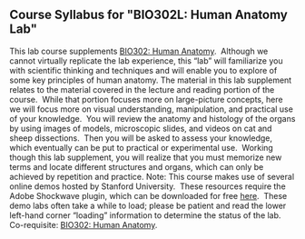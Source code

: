 Course Syllabus for "BIO302L: Human Anatomy Lab"
------------------------------------------------

This lab course supplements [BIO302: Human
Anatomy](http://www.saylor.org/courses/bio302/).  Although we cannot
virtually replicate the lab experience, this “lab” will familiarize you
with scientific thinking and techniques and will enable you to explore
of some key principles of human anatomy. The material in this lab
supplement relates to the material covered in the lecture and reading
portion of the course.  While that portion focuses more on large-picture
concepts, here we will focus more on visual understanding, manipulation,
and practical use of your knowledge.  You will review the anatomy and
histology of the organs by using images of models, microscopic slides,
and videos on cat and sheep dissections.  Then you will be asked to
assess your knowledge, which eventually can be put to practical or
experimental use.  Working though this lab supplement, you will realize
that you must memorize new terms and locate different structures and
organs, which can only be achieved by repetition and practice. Note:
This course makes use of several online demos hosted by Stanford
University.  These resources require the Adobe Shockwave plugin, which
can be downloaded for free
[here](http://www.adobe.com/shockwave/download/alternates/#sp).  These
demo labs often take a while to load; please be patient and read the
lower left-hand corner “loading” information to determine the status of
the lab. Co-requisite: [BIO302: Human
Anatomy](http://www.saylor.org/courses/bio302/).
